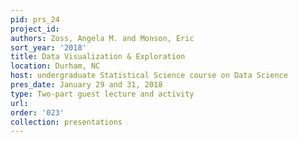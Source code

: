 ```yaml
---
pid: prs_24
project_id: 
authors: Zoss, Angela M. and Monson, Eric
sort_year: '2018'
title: Data Visualization & Exploration
location: Durham, NC
host: undergraduate Statistical Science course on Data Science
pres_date: January 29 and 31, 2018
type: Two-part guest lecture and activity
url: 
order: '023'
collection: presentations
---
```

